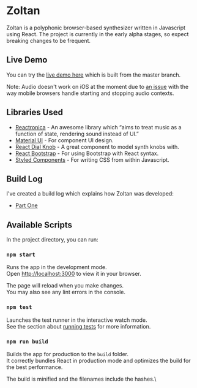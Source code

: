 # Zoltan

Zoltan is a polyphonic browser-based synthesizer written in Javascript using React. The project is currently in the early alpha stages, so expect breaking changes to be frequent.

## Live Demo

You can try the [live demo here](https://dreamy-meitner-5c7e1c.netlify.app/) which is built from the master branch.

Note: Audio doesn't work on iOS at the moment due to [an issue](https://github.com/markjamesm/zoltan/issues/3) with the way mobile browsers handle starting and stopping audio contexts. 

## Libraries Used
* [Reactronica](https://reactronica.com/) - An awesome library which “aims to treat music as a function of state, rendering sound instead of UI.”
* [Material UI](https://mui.com/) - For component UI design.
* [React Dial Knob](https://www.npmjs.com/package/react-dial-knob) - A great component to model synth knobs with.
* [React Bootstrap](https://react-bootstrap.github.io/) - For using Bootstrap with React syntax.
* [Styled Components](https://www.styled-components.com/) - For writing CSS from within Javascript.


## Build Log ##

I've created a build log which explains how Zoltan was developed:

* [Part One](https://markjames.dev/2021-12-25-writing-a-music-synthesizer-react/)


## Available Scripts

In the project directory, you can run:

### `npm start`

Runs the app in the development mode.\
Open [http://localhost:3000](http://localhost:3000) to view it in your browser.

The page will reload when you make changes.\
You may also see any lint errors in the console.

### `npm test`

Launches the test runner in the interactive watch mode.\
See the section about [running tests](https://facebook.github.io/create-react-app/docs/running-tests) for more information.

### `npm run build`

Builds the app for production to the `build` folder.\
It correctly bundles React in production mode and optimizes the build for the best performance.

The build is minified and the filenames include the hashes.\